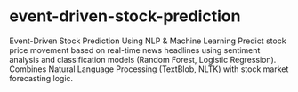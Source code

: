 # event-driven-stock-prediction
 Event-Driven Stock Prediction Using NLP &amp; Machine Learning Predict stock price movement based on real-time news headlines using sentiment analysis and classification models (Random Forest, Logistic Regression). Combines Natural Language Processing (TextBlob, NLTK) with stock market forecasting logic.
